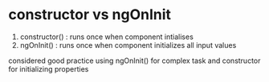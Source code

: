 # constructor vs ngOnInit
1. constructor() : runs once when component intialises
2. ngOnInit() : runs once when component initializes all input values

considered good practice using ngOnInit() for complex task and constructor for initializing properties
 